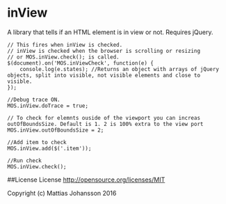 # inView
A library that tells if an HTML element is in view or not.
Requires jQuery.

	// This fires when inView is checked.
	// inView is checked when the browser is scrolling or resizing
	// or MOS.inView.check(); is called.
	$(document).on('MOS.inViewCheck', function(e) {
		console.log(e.states); //Returns an object with arrays of jQuery objects, split into visible, not visible elements and close to visible.
	});

	//Debug trace ON.
	MOS.inView.doTrace = true;

	// To check for elemnts ouside of the viewport you can increas outOfBoundsSize. Default is 1. 2 is 100% extra to the view port
	MOS.inView.outOfBoundsSize = 2;

	//Add item to check
	MOS.inView.add($('.item'));

	//Run check
	MOS.inView.check();

##License
License http://opensource.org/licenses/MIT

Copyright (c) Mattias Johansson 2016
